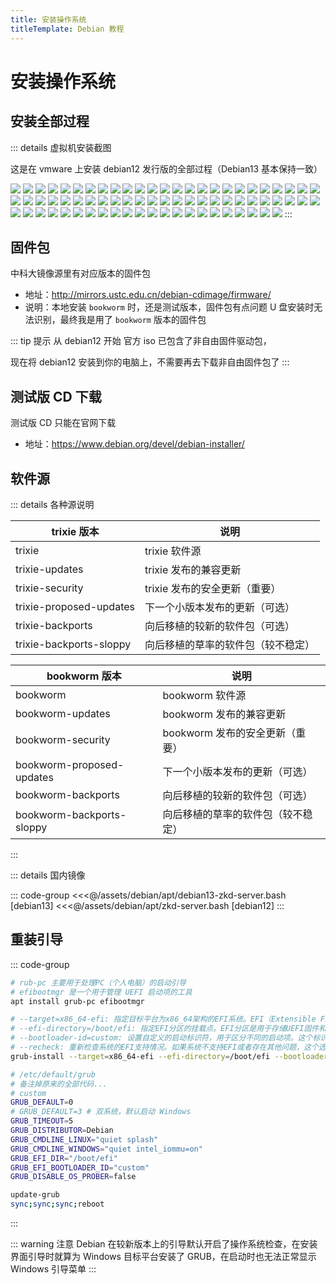 ```yaml
---
title: 安装操作系统
titleTemplate: Debian 教程
---
```


# 安装操作系统

## 安装全部过程

::: details 虚拟机安装截图

这是在 vmware 上安装 debian12 发行版的全部过程（Debian13 基本保持一致）

![](/assets/debian/install_os/01.png)
![](/assets/debian/install_os/02.png)
![](/assets/debian/install_os/03.jpg)
![](/assets/debian/install_os/04.jpg)
![](/assets/debian/install_os/05.jpg)
![](/assets/debian/install_os/06.jpg)
![](/assets/debian/install_os/07.jpg)
![](/assets/debian/install_os/08.jpg)
![](/assets/debian/install_os/09.jpg)
![](/assets/debian/install_os/10.jpg)
![](/assets/debian/install_os/11.jpg)
![](/assets/debian/install_os/12.jpg)
![](/assets/debian/install_os/13.jpg)
![](/assets/debian/install_os/13-1.jpg)
![](/assets/debian/install_os/14.jpg)
![](/assets/debian/install_os/15.jpg)
![](/assets/debian/install_os/16.jpg)
![](/assets/debian/install_os/16-1.jpg)
![](/assets/debian/install_os/17.jpg)
![](/assets/debian/install_os/18.jpg)
![](/assets/debian/install_os/19.jpg)
![](/assets/debian/install_os/20.jpg)
![](/assets/debian/install_os/21.jpg)
![](/assets/debian/install_os/22.jpg)
![](/assets/debian/install_os/23.jpg)
![](/assets/debian/install_os/23-1.jpg)
![](/assets/debian/install_os/23-2.jpg)
![](/assets/debian/install_os/23-3.jpg)
![](/assets/debian/install_os/23-4.jpg)
![](/assets/debian/install_os/23-5.jpg)
![](/assets/debian/install_os/23-6.jpg)
![](/assets/debian/install_os/24.jpg)
![](/assets/debian/install_os/24-1.jpg)
![](/assets/debian/install_os/24-2.jpg)
![](/assets/debian/install_os/24-3.jpg)
![](/assets/debian/install_os/24-4.jpg)
![](/assets/debian/install_os/25.jpg)
![](/assets/debian/install_os/26.jpg)
![](/assets/debian/install_os/26-1.jpg)
![](/assets/debian/install_os/26-2.jpg)
![](/assets/debian/install_os/26-3.jpg)
![](/assets/debian/install_os/26-4.jpg)
![](/assets/debian/install_os/26-5.jpg)
![](/assets/debian/install_os/26-6.jpg)
![](/assets/debian/install_os/26-7-1.jpg)
![](/assets/debian/install_os/26-7-2.jpg)
![](/assets/debian/install_os/26-8.jpg)
![](/assets/debian/install_os/27.jpg)
![](/assets/debian/install_os/28.jpg)
![](/assets/debian/install_os/29.jpg)
![](/assets/debian/install_os/30.jpg)
![](/assets/debian/install_os/30-1.jpg)
![](/assets/debian/install_os/30-2.jpg)
![](/assets/debian/install_os/30-3.jpg)
![](/assets/debian/install_os/30-4.jpg)
![](/assets/debian/install_os/30-5.jpg)
![](/assets/debian/install_os/30-6.jpg)
![](/assets/debian/install_os/30-7.jpg)
![](/assets/debian/install_os/30-8.jpg)
![](/assets/debian/install_os/31.jpg)
![](/assets/debian/install_os/32.jpg)
![](/assets/debian/install_os/33.jpg)
![](/assets/debian/install_os/34.jpg)
![](/assets/debian/install_os/35.jpg)
![](/assets/debian/install_os/36.jpg)
![](/assets/debian/install_os/37.jpg)
![](/assets/debian/install_os/38.jpg)
![](/assets/debian/install_os/39.jpg)
![](/assets/debian/install_os/40.jpg)
![](/assets/debian/install_os/41.jpg)
![](/assets/debian/install_os/42.jpg)
![](/assets/debian/install_os/43.jpg)
:::

## 固件包

中科大镜像源里有对应版本的固件包

-   地址：http://mirrors.ustc.edu.cn/debian-cdimage/firmware/
-   说明：本地安装 `bookworm` 时，还是测试版本，固件包有点问题 U 盘安装时无法识别，最终我是用了 `bookworm` 版本的固件包

::: tip 提示
从 debian12 开始 官方 iso 已包含了非自由固件驱动包，

现在将 debian12 安装到你的电脑上，不需要再去下载非自由固件包了
:::

## 测试版 CD 下载

测试版 CD 只能在官网下载

-   地址：https://www.debian.org/devel/debian-installer/

## 软件源

::: details 各种源说明

| trixie 版本             | 说明                               |
| ----------------------- | ---------------------------------- |
| trixie                  | trixie 软件源                      |
| trixie-updates          | trixie 发布的兼容更新              |
| trixie-security         | trixie 发布的安全更新（重要）      |
| trixie-proposed-updates | 下一个小版本发布的更新（可选）     |
| trixie-backports        | 向后移植的较新的软件包（可选）     |
| trixie-backports-sloppy | 向后移植的草率的软件包（较不稳定） |

| bookworm 版本             | 说明                               |
| ------------------------- | ---------------------------------- |
| bookworm                  | bookworm 软件源                    |
| bookworm-updates          | bookworm 发布的兼容更新            |
| bookworm-security         | bookworm 发布的安全更新（重要）    |
| bookworm-proposed-updates | 下一个小版本发布的更新（可选）     |
| bookworm-backports        | 向后移植的较新的软件包（可选）     |
| bookworm-backports-sloppy | 向后移植的草率的软件包（较不稳定） |

:::

::: details 国内镜像

::: code-group
<<<@/assets/debian/apt/debian13-zkd-server.bash [debian13]
<<<@/assets/debian/apt/zkd-server.bash [debian12]
:::

## 重装引导

::: code-group

```bash [安装必要软件包]
# rub-pc 主要用于处理PC（个人电脑）的启动引导
# efibootmgr 是一个用于管理 UEFI 启动项的工具
apt install grub-pc efibootmgr
```

```bash [安装GRUB引导]
# --target=x86_64-efi: 指定目标平台为x86_64架构的EFI系统。EFI（Extensible Firmware Interface）是一种用于在计算机启动时加载操作系统的标准接口。
# --efi-directory=/boot/efi: 指定EFI分区的挂载点。EFI分区是用于存储UEFI固件和启动加载程序的分区。
# --bootloader-id=custom: 设置自定义的启动标识符，用于区分不同的启动项。这个标识符将在GRUB菜单中显示，以便用户选择要启动的操作系统。
# --recheck: 重新检查系统的EFI支持情况。如果系统不支持EFI或者存在其他问题，这个选项可以帮助你解决问题。
grub-install --target=x86_64-efi --efi-directory=/boot/efi --bootloader-id=custom --recheck
```

```bash [GRUB引导加载程序配置文件]
# /etc/default/grub
# 备注掉原来的全部代码...
# custom
GRUB_DEFAULT=0
# GRUB_DEFAULT=3 # 双系统，默认启动 Windows
GRUB_TIMEOUT=5
GRUB_DISTRIBUTOR=Debian
GRUB_CMDLINE_LINUX="quiet splash"
GRUB_CMDLINE_WINDOWS="quiet intel_iommu=on"
GRUB_EFI_DIR="/boot/efi"
GRUB_EFI_BOOTLOADER_ID="custom"
GRUB_DISABLE_OS_PROBER=false
```

```bash [更新引导]
update-grub
sync;sync;sync;reboot
```

:::

::: warning 注意
Debian 在较新版本上的引导默认开启了操作系统检查，在安装界面引导时就算为 Windows 目标平台安装了 GRUB，在启动时也无法正常显示 Windows 引导菜单
:::
